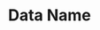 ---
title: Data Name
position:
parameters:
  - name:
    content:
content_markdown:

left_code_blocks:
  - code_block: |-
      {
          "data": {
              "columns": [
                  ["data1", 30, 200, 100, 400, 150, 250],
                  ["data2", 50, 20, 10, 40, 15, 25]
              ],
              "names": {
              }
          }
      }
    title: Input JSON
    language: json
  - code_block: |-
      chart.do('set data1 data label as Name1')
      chart.do('set data2 data label as Name2')
    title: Config
    language: javascript

right_code_blocks:
  - code_block: |-
      {
          "data": {
              "columns": [
                  ["data1", 30, 200, 100, 400, 150, 250],
                  ["data2", 50, 20, 10, 40, 15, 25]
              ],
              "names": {
                  "data1": "Name 1",
                  "data2": "Name 2"
              }
          }
      }
    title: Output
    language: json
---